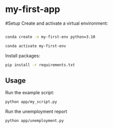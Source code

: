 # my-first-app

#Setup
Create and activate a virtual environment:

```sh

conda create -n my-first-env python=3.10

conda activate my-first-env
```

Install packages:
```sh 
pip install -r requirements.txt 
```



## Usage
Run the example script:

```sh
python app/my_script.py
```


Run the unemployment report 
```sh
python app/unemployment.py
```
